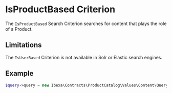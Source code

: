 # IsProductBased Criterion

The `IsProductBased` Search Criterion searches for content that plays the role of a Product.

## Limitations

The `IsUserBased` Criterion is not available in Solr or Elastic search engines.

## Example

``` php
$query->query = new Ibexa\Contracts\ProductCatalog\Values\Content\Query\Criterion\IsProductBased();
```
